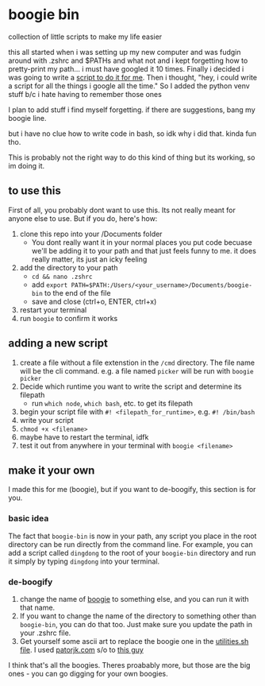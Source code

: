 # boogie bin

collection of little scripts to make my life easier

this all started when i was setting up my new computer and was fudgin around with .zshrc and $PATHs and what not and i kept forgetting how to pretty-print my path... i must have googled it 10 times. Finally i decided i was going to write a [script to do it for me](./cmd/path). Then i thought, "hey, i could write a script for all the things i google all the time." So I added the python venv stuff b/c i hate having to remember those ones

I plan to add stuff i find myself forgetting. if there are suggestions, bang my boogie line.

but i have no clue how to write code in bash, so idk why i did that. kinda fun tho.

This is probably not the right way to do this kind of thing but its working, so im doing it.

## to use this

First of all, you probably dont want to use this. Its not really meant for anyone else to use. But if you do, here's how:

1. clone this repo into your /Documents folder
   - You dont really want it in your normal places you put code becuase we'll be adding it to your path and that just feels funny to me. it does really matter, its just an icky feeling
2. add the directory to your path
   - `cd && nano .zshrc`
   - add `export PATH=$PATH:/Users/<your_username>/Documents/boogie-bin` to the end of the file
   - save and close (ctrl+o, ENTER, ctrl+x)
3. restart your terminal
4. run `boogie` to confirm it works

## adding a new script

1. create a file without a file extenstion in the `/cmd` directory. The file name will be the cli command. e.g. a file named `picker` will be run with `boogie picker`
2. Decide which runtime you want to write the script and determine its filepath
   - run `which node`, `which bash`, etc. to get its filepath
3. begin your script file with `#! <filepath_for_runtime>`, e.g. `#! /bin/bash`
4. write your script
5. `chmod +x <filename>`
6. maybe have to restart the terminal, idfk
7. test it out from anywhere in your terminal with `boogie <filename>`

## make it your own

I made this for me (boogie), but if you want to de-boogify, this section is for you.

### basic idea

The fact that `boogie-bin` is now in your path, any script you place in the root directory can be run directly from the command line. For example, you can add a script called `dingdong` to the root of your `boogie-bin` directory and run it simply by typing `dingdong` into your terminal.

### de-boogify

1. change the name of [boogie](./boogie) to something else, and you can run it with that name.
2. If you want to change the name of the directory to something other than `boogie-bin`, you can do that too. Just make sure you update the path in your .zshrc file.
3. Get yourself some ascii art to replace the boogie one in the [utilities.sh file](./scripts/utilities.sh). I used [patorjk.com](http://patorjk.com/software/taag/) s/o to [this guy](https://github.com/patorjk)

I think that's all the boogies. Theres proabably more, but those are the big ones - you can go digging for your own boogies.
